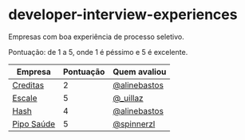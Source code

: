 # developer-interview-experiences

Empresas com boa experiência de processo seletivo.

Pontuação: de 1 a 5, onde 1 é péssimo e 5 é excelente.

| Empresa | Pontuação | Quem avaliou |
| --- | --- | --- |
| [Creditas](https://www.creditas.com//) | 2 | [@alinebastos](https://twitter.com/alinebastos) |
| [Escale](http://escale.com.br/) | 5 | [@_uillaz](https://twitter.com/_uillaz) |
| [Hash](https://www.hash.com.br/) | 4 | [@alinebastos](https://twitter.com/alinebastos) |
| [Pipo Saúde](https://www.piposaude.com.br/) | 5 | [@spinnerzl](https://twitter.com/spinnerzl) | 
